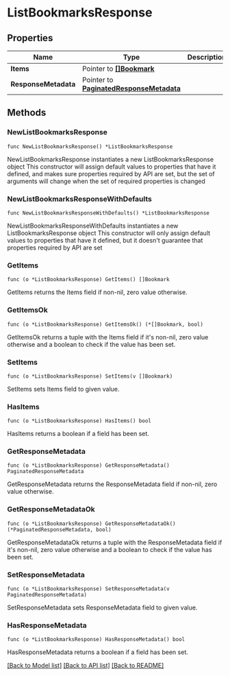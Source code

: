 # ListBookmarksResponse

## Properties

Name | Type | Description | Notes
------------ | ------------- | ------------- | -------------
**Items** | Pointer to [**[]Bookmark**](Bookmark.md) |  | [optional] 
**ResponseMetadata** | Pointer to [**PaginatedResponseMetadata**](PaginatedResponseMetadata.md) |  | [optional] 

## Methods

### NewListBookmarksResponse

`func NewListBookmarksResponse() *ListBookmarksResponse`

NewListBookmarksResponse instantiates a new ListBookmarksResponse object
This constructor will assign default values to properties that have it defined,
and makes sure properties required by API are set, but the set of arguments
will change when the set of required properties is changed

### NewListBookmarksResponseWithDefaults

`func NewListBookmarksResponseWithDefaults() *ListBookmarksResponse`

NewListBookmarksResponseWithDefaults instantiates a new ListBookmarksResponse object
This constructor will only assign default values to properties that have it defined,
but it doesn't guarantee that properties required by API are set

### GetItems

`func (o *ListBookmarksResponse) GetItems() []Bookmark`

GetItems returns the Items field if non-nil, zero value otherwise.

### GetItemsOk

`func (o *ListBookmarksResponse) GetItemsOk() (*[]Bookmark, bool)`

GetItemsOk returns a tuple with the Items field if it's non-nil, zero value otherwise
and a boolean to check if the value has been set.

### SetItems

`func (o *ListBookmarksResponse) SetItems(v []Bookmark)`

SetItems sets Items field to given value.

### HasItems

`func (o *ListBookmarksResponse) HasItems() bool`

HasItems returns a boolean if a field has been set.

### GetResponseMetadata

`func (o *ListBookmarksResponse) GetResponseMetadata() PaginatedResponseMetadata`

GetResponseMetadata returns the ResponseMetadata field if non-nil, zero value otherwise.

### GetResponseMetadataOk

`func (o *ListBookmarksResponse) GetResponseMetadataOk() (*PaginatedResponseMetadata, bool)`

GetResponseMetadataOk returns a tuple with the ResponseMetadata field if it's non-nil, zero value otherwise
and a boolean to check if the value has been set.

### SetResponseMetadata

`func (o *ListBookmarksResponse) SetResponseMetadata(v PaginatedResponseMetadata)`

SetResponseMetadata sets ResponseMetadata field to given value.

### HasResponseMetadata

`func (o *ListBookmarksResponse) HasResponseMetadata() bool`

HasResponseMetadata returns a boolean if a field has been set.


[[Back to Model list]](../README.md#documentation-for-models) [[Back to API list]](../README.md#documentation-for-api-endpoints) [[Back to README]](../README.md)


